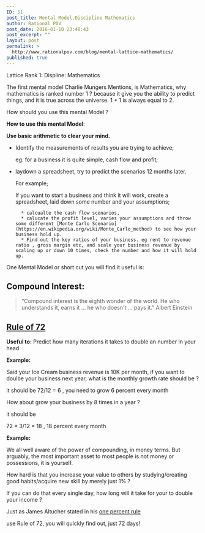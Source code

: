 ```yaml
---
ID: 51
post_title: Mental Model,Discipline Mathematics
author: Rational POV
post_date: 2016-01-10 23:48:43
post_excerpt: ""
layout: post
permalink: >
  http://www.rationalpov.com/blog/mental-lattice-mathematics/
published: true
---
```



Lattice Rank 1:
Displine: Mathematics


The first mental model Charlie Mungers Mentions, is Mathematics, why mathematics is ranked number 1 ? because it give you the ability to predict things, and it is true across the universe. 1 + 1 is always equal to 2.



How should you use this mental Model ? 

**__How to use this mental Model__**:

__Use basic arithmetic to clear your mind.__ 

* Identify the measurements of results you are trying to achieve;

    eg. for a business it is quite simple, cash flow and profit;

* laydown a spreadsheet, try to predict the scenarios 12 months later.   
 
    For example;

    If you want to start a business and think it will work, create a spreadsheet, laid down some number and your assumptions;

        * calcualte the cash flow scenarios, 
        * calucate the profit level, varies your assumptions and throw some different [Monte Carlo Scenario](https://en.wikipedia.org/wiki/Monte_Carlo_method) to see how your business hold up.
        * Find out the key ratios of your business. eg rent to revenue ratio , gross margin etc, and scale your business revenue by scaling up or down 10 times, check the number and how it will hold up.  

One Mental Model or short cut you will find it useful is:

## Compound Interest:

>“Compound interest is the eighth wonder of the world. He who understands it, earns it ... he who doesn't ... pays it.”
>Albert Einstein 





## [Rule of 72](https://en.wikipedia.org/wiki/Rule_of_72)


**Useful to:** Predict how many iterations it takes to double an number in your head


__Example:__

Said your Ice Cream business revenue is 10K per month, if you want to doulbe your business next year, what is the monthly growth rate should be ?

it should be 72/12 = 6 , you need to grow 6 percent every month

How about grow your business by 8 times in a year ?

it should be 

72 * 3/12 = 18 , 18 percent every month


__Example:__

We all well aware of the power of compounding, in money terms. But arguably, the most important asset to most people is not money or possessions, it is yourself.

How hard is that you increase your value to others by studying/creating good habits/acquire new skill by merely just 1% ? 

If you can do that every single day, how long will it take for your to double your income ? 

Just as James Altucher stated in his [one percent rule](http://www.jamesaltucher.com/2015/08/habits-one-percent/)

use Rule of 72, you will quickly find out, just 72 days!








